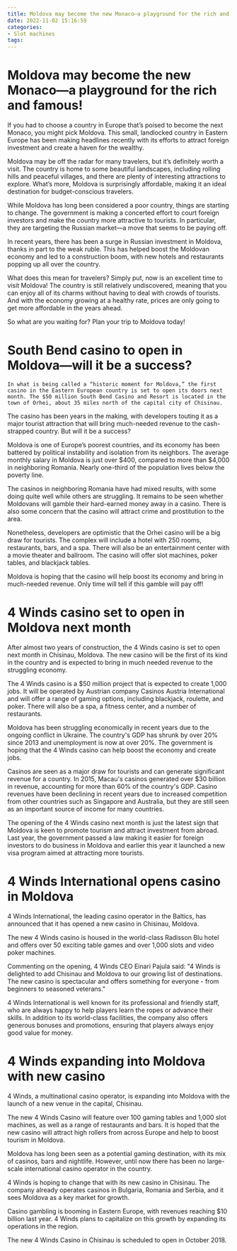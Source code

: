 ```yaml
---
title: Moldova may become the new Monaco—a playground for the rich and famous!
date: 2022-11-02 15:16:59
categories:
- Slot machines
tags:
---
```



#  Moldova may become the new Monaco—a playground for the rich and famous!

If you had to choose a country in Europe that’s poised to become the next Monaco, you might pick Moldova. This small, landlocked country in Eastern Europe has been making headlines recently with its efforts to attract foreign investment and create a haven for the wealthy.

Moldova may be off the radar for many travelers, but it’s definitely worth a visit. The country is home to some beautiful landscapes, including rolling hills and peaceful villages, and there are plenty of interesting attractions to explore. What’s more, Moldova is surprisingly affordable, making it an ideal destination for budget-conscious travelers.

While Moldova has long been considered a poor country, things are starting to change. The government is making a concerted effort to court foreign investors and make the country more attractive to tourists. In particular, they are targeting the Russian market—a move that seems to be paying off.

In recent years, there has been a surge in Russian investment in Moldova, thanks in part to the weak ruble. This has helped boost the Moldovan economy and led to a construction boom, with new hotels and restaurants popping up all over the country.

What does this mean for travelers? Simply put, now is an excellent time to visit Moldova! The country is still relatively undiscovered, meaning that you can enjoy all of its charms without having to deal with crowds of tourists. And with the economy growing at a healthy rate, prices are only going to get more affordable in the years ahead.

So what are you waiting for? Plan your trip to Moldova today!

#  South Bend casino to open in Moldova—will it be a success?

	In what is being called a “historic moment for Moldova,” the first casino in the Eastern European country is set to open its doors next month. The $50 million South Bend Casino and Resort is located in the town of Orhei, about 35 miles north of the capital city of Chisinau.


The casino has been years in the making, with developers touting it as a major tourist attraction that will bring much-needed revenue to the cash-strapped country. But will it be a success?


Moldova is one of Europe’s poorest countries, and its economy has been battered by political instability and isolation from its neighbors. The average monthly salary in Moldova is just over $400, compared to more than $4,000 in neighboring Romania. Nearly one-third of the population lives below the poverty line.


The casinos in neighboring Romania have had mixed results, with some doing quite well while others are struggling. It remains to be seen whether Moldovans will gamble their hard-earned money away in a casino. There is also some concern that the casino will attract crime and prostitution to the area.


Nonetheless, developers are optimistic that the Orhei casino will be a big draw for tourists. The complex will include a hotel with 250 rooms, restaurants, bars, and a spa. There will also be an entertainment center with a movie theater and ballroom. The casino will offer slot machines, poker tables, and blackjack tables.


Moldova is hoping that the casino will help boost its economy and bring in much-needed revenue. Only time will tell if this gamble will pay off!

#  4 Winds casino set to open in Moldova next month

After almost two years of construction, the 4 Winds casino is set to open next month in Chisinau, Moldova. The new casino will be the first of its kind in the country and is expected to bring in much needed revenue to the struggling economy.

The 4 Winds casino is a $50 million project that is expected to create 1,000 jobs. It will be operated by Austrian company Casinos Austria International and will offer a range of gaming options, including blackjack, roulette, and poker. There will also be a spa, a fitness center, and a number of restaurants.

Moldova has been struggling economically in recent years due to the ongoing conflict in Ukraine. The country's GDP has shrunk by over 20% since 2013 and unemployment is now at over 20%. The government is hoping that the 4 Winds casino can help boost the economy and create jobs.

Casinos are seen as a major draw for tourists and can generate significant revenue for a country. In 2015, Macau's casinos generated over $30 billion in revenue, accounting for more than 60% of the country's GDP. Casino revenues have been declining in recent years due to increased competition from other countries such as Singapore and Australia, but they are still seen as an important source of income for many countries.

The opening of the 4 Winds casino next month is just the latest sign that Moldova is keen to promote tourism and attract investment from abroad. Last year, the government passed a law making it easier for foreign investors to do business in Moldova and earlier this year it launched a new visa program aimed at attracting more tourists.

#  4 Winds International opens casino in Moldova

4 Winds International, the leading casino operator in the Baltics, has announced that it has opened a new casino in Chisinau, Moldova.

The new 4 Winds casino is housed in the world-class Radisson Blu hotel and offers over 50 exciting table games and over 1,000 slots and video poker machines.

Commenting on the opening, 4 Winds CEO Einari Pajula said: "4 Winds is delighted to add Chisinau and Moldova to our growing list of destinations. The new casino is spectacular and offers something for everyone - from beginners to seasoned veterans."

4 Winds International is well known for its professional and friendly staff, who are always happy to help players learn the ropes or advance their skills. In addition to its world-class facilities, the company also offers generous bonuses and promotions, ensuring that players always enjoy good value for money.

#  4 Winds expanding into Moldova with new casino

4 Winds, a multinational casino operator, is expanding into Moldova with the launch of a new venue in the capital, Chisinau.

The new 4 Winds Casino will feature over 100 gaming tables and 1,000 slot machines, as well as a range of restaurants and bars. It is hoped that the new casino will attract high rollers from across Europe and help to boost tourism in Moldova.

Moldova has long been seen as a potential gaming destination, with its mix of casinos, bars and nightlife. However, until now there has been no large-scale international casino operator in the country.

4 Winds is hoping to change that with its new casino in Chisinau. The company already operates casinos in Bulgaria, Romania and Serbia, and it sees Moldova as a key market for growth.

Casino gambling is booming in Eastern Europe, with revenues reaching $10 billion last year. 4 Winds plans to capitalize on this growth by expanding its operations in the region.

The new 4 Winds Casino in Chisinau is scheduled to open in October 2018.